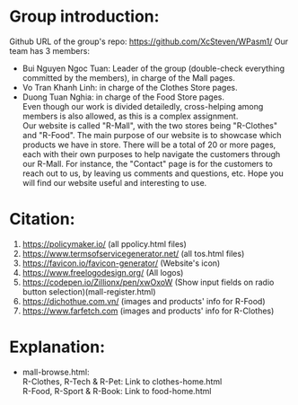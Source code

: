 # Group introduction:
Github URL of the group's repo: https://github.com/XcSteven/WPasm1/
Our team has 3 members:
- Bui Nguyen Ngoc Tuan: Leader of the group (double-check everything committed by the members), in charge of the Mall pages.
- Vo Tran Khanh Linh: in charge of the Clothes Store pages.
- Duong Tuan Nghia: in charge of the Food Store pages. </br>
Even though our work is divided detailedly, cross-helping among members is also allowed, as this is a complex assignment. </br>
Our website is called "R-Mall", with the two stores being "R-Clothes" and "R-Food". The main purpose of our website is to showcase which products we have in store. There will be a total of 20 or more pages, each with their own purposes to help navigate the customers through our R-Mall. For instance, the "Contact" page is for the customers to reach out to us, by leaving us comments and questions, etc. Hope you will find our website useful and interesting to use.
# Citation:
1. https://policymaker.io/ (all ppolicy.html files)
2. https://www.termsofservicegenerator.net/ (all tos.html files)
3. https://favicon.io/favicon-generator/ (Website's icon)
4. https://www.freelogodesign.org/ (All logos)
5. https://codepen.io/Zillionx/pen/xwOxoW (Show input fields on radio button selection)(mall-register.html)
6. https://dichothue.com.vn/ (images and products' info for R-Food)
7. https://www.farfetch.com (images and products' info for R-Clothes)
# Explanation:
- mall-browse.html: </br>
  R-Clothes, R-Tech & R-Pet: Link to clothes-home.html </br>
  R-Food, R-Sport & R-Book: Link to food-home.html
